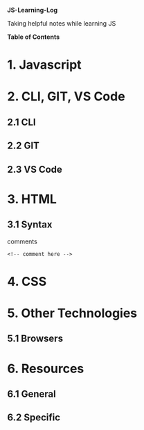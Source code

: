 **JS-Learning-Log**

Taking helpful notes while learning JS

**Table of Contents**

# 1. Javascript

# 2. CLI, GIT, VS Code

## 2.1 CLI

## 2.2 GIT

## 2.3 VS Code

# 3. HTML

## 3.1 Syntax

comments

`<!-- comment here -->`

# 4. CSS

# 5. Other Technologies

## 5.1 Browsers

# 6. Resources

## 6.1 General

## 6.2 Specific
